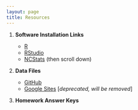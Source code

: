```yaml
---
layout: page
title: Resources
---
```


1. **Software Installation Links**
    * [R](https://cran.rstudio.com/)
    * [RStudio](https://www.rstudio.com/products/rstudio/download/)
    * [NCStats](https://github.com/droglenc/NCStats) (then scroll down)

1. **Data Files**
    * [GitHub](https://github.com/droglenc/NCData)
    * [Google Sites](https://sites.google.com/site/ncstats/data) [*deprecated, will be removed*]

1. **Homework Answer Keys**
